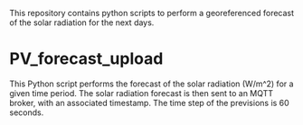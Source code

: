 This repository contains python scripts to perform a georeferenced forecast of the solar radiation for the next days.

# PV_forecast_upload
This Python script performs the forecast of the solar radiation (W/m^2) for a given time period.
The solar radiation forecast is then sent to an MQTT broker, with an associated timestamp. The time step of the previsions is 60 seconds.
